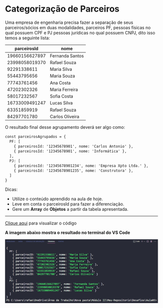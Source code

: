 # Categorização de Parceiros 

Uma empresa de engenharia precisa fazer a separação de seus parceiros/sócios em duas modalidades, parceiros PF, pessoas físicas no qual possuem CPF e PJ pessoas jurídicas no qual possuem CNPJ, dito isso temos a seguinte lista:

| parceirosId      | nome            |
|------------------|-----------------|
| 19660156627897   | Fernanda Santos |
| 23998058019370   | Rafael Souza    |
| 92291338611      | Maria Silva     |
| 55443795656      | Maria Souza     |
| 77743761456      | Ana Costa       |
| 47202302326      | Maria Ferreira  |
| 58017232567      | Sofia Costa     |
| 16733009491247   | Lucas Silva     |
| 63351859919      | Rafael Souza    |
| 84297701780      | Carlos Oliveira |


O resultado final desse agrupamento deverá ser algo como:

    const parceirosAgrupados = {
      PF: [
        { parceirosId: '12345678901', nome: 'Carlos Antonio' },
        { parceirosId: '12345678901', nome: 'Informática' },
      ],
      PJ: [
        { parceirosId: '12345678901234', nome: 'Empresa Xpto Ltda.' },
        { parceirosId: '12345678901235', nome: 'Construtora' },
      ]
    }

Dicas: 
- Utilize o conteúdo aprendido na aula de hoje.
- Leve em conta o parceirosId para fazer a diferenciação.
- Gere um **Array** de **Objetos** a partir da tabela apresentada.

<hr>

<a href="https://github.com/Rafael-GSousa/Ada_Tech-Modulo02/blob/main/Desafios/Aula03/index.js">Clique aqui</a> para visualizar o código

<b>A imagem abaixo mostra o resultado no terminal do VS Code</b>

![Alt text](image.png)